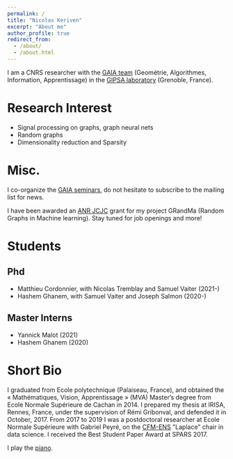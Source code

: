 ```yaml
---
permalink: /
title: "Nicolas Keriven"
excerpt: "About me"
author_profile: true
redirect_from: 
  - /about/
  - /about.html
---
```


I am a CNRS researcher with the [GAIA team](http://www.gipsa-lab.fr/cics.php) (Geométrie, Algorithmes, Information, Apprentissage) in the [GIPSA laboratory](http://www.gipsa-lab.fr/) (Grenoble, France).

Research Interest
======

* Signal processing on graphs, graph neural nets
* Random graphs
* Dimensionality reduction and Sparsity

Misc.
======
I co-organize the [GAIA seminars](https://gaia.gricad-pages.univ-grenoble-alpes.fr/seminar/), do not hesitate to subscribe to the mailing list for news.

I have been awarded an [ANR JCJC](https://anr.fr/fr/detail/call/programme-jeunes-chercheuses-jeunes-chercheurs-jcjc/) grant for my project GRandMa (Random Graphs in Machine learning). Stay tuned for job openings and more!

Students
======

## Phd
* Matthieu Cordonnier, with Nicolas Tremblay and Samuel Vaiter (2021-)
* Hashem Ghanem, with Samuel Vaiter and Joseph Salmon (2020-)

## Master Interns
* Yannick Malot (2021)
* Hashem Ghanem (2020)

Short Bio
======

I graduated from Ecole polytechnique (Palaiseau, France), and obtained the « Mathématiques, Vision, Apprentissage » (MVA) Master’s degree from Ecole Normale Supérieure de Cachan in 2014. I prepared my thesis at IRISA, Rennes, France, under the supervision of Rémi Gribonval, and defended it in October, 2017. From 2017 to 2019 I was a postdoctoral researcher at Ecole Normale Supérieure with Gabriel Peyré, on the [CFM-ENS](https://data-ens.github.io) "Laplace" chair in data science. I received the Best Student Paper Award at SPARS 2017.

I play the [piano](https://soundcloud.com/daoloar).
